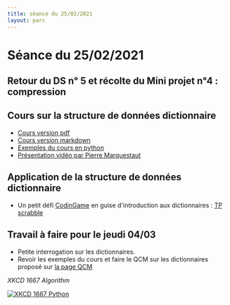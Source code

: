 ```yaml
---
title: séance du 25/02/2021
layout: parc
---
```



# Séance du 25/02/2021




## Retour du DS n° 5 et récolte du Mini projet n°4 : compression

## Cours sur la structure de données dictionnaire


* [Cours version pdf](../chapitre18/Cours/dictionnaires-cours-.pdf)
* [Cours version markdown](../chapitre18/Cours/dictionnaires-cours-git.md)
* [Exemples du cours en python](../chapitre18/Cours/exemples_cours_dictionnaires_eleves.py)  
* [Présentation vidéo par Pierre Marquestaut](https://peertube.lyceeconnecte.fr/videos/watch/86be0059-a3c1-41ec-952a-79dea6310c87)



## Application de la structure de données dictionnaire

* Un petit défi [CodinGame](https://www.codingame.com) en guise d'introduction aux dictionnaires : [TP scrabble](../scrabble.md)


## Travail à faire pour le jeudi 04/03

* Petite interrogation  sur les dictionnaires.
* Revoir les exemples du cours et faire le QCM sur les dictionnaires proposé sur [la page QCM](../qcm.md)



_XKCD 1667 Algorithm_

[![XKCD 1667 Python](https://imgs.xkcd.com/comics/algorithms.png)](https://www.explainxkcd.com/wiki/index.php/1667:_Algorithms)

